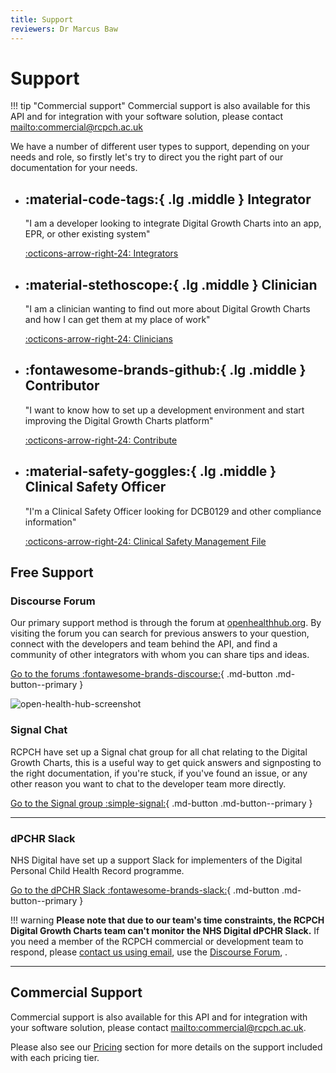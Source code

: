 ```yaml
---
title: Support
reviewers: Dr Marcus Baw
---
```

# Support


!!! tip "Commercial support"
    Commercial support is also available for this API and for integration with your software solution, please contact <mailto:commercial@rcpch.ac.uk>

We have a number of different user types to support, depending on your needs and role, so firstly let's try to direct you the right part of our documentation for your needs.

<div class="grid cards" markdown>

-   :material-code-tags:{ .lg .middle } __Integrator__
    ---
    "I am a developer looking to integrate Digital Growth Charts into an app, EPR, or other existing system"

    [:octicons-arrow-right-24: Integrators](../integrator/getting-started.md)

-   :material-stethoscope:{ .lg .middle } __Clinician__
    ---
    "I am a clinician wanting to find out more about Digital Growth Charts and how I can get them at my place of work"

    [:octicons-arrow-right-24: Clinicians](../clinician/faqs-for-clinicians.md)

-   :fontawesome-brands-github:{ .lg .middle } __Contributor__
    ---
    "I want to know how to set up a development environment and start improving the Digital Growth Charts platform"

    [:octicons-arrow-right-24: Contribute](../developer/start-here.md)

-   :material-safety-goggles:{ .lg .middle } __Clinical Safety Officer__
    ---
    "I'm a Clinical Safety Officer looking for DCB0129 and other compliance information"

    [:octicons-arrow-right-24: Clinical Safety Management File](../safety/overview.md)

</div>

## Free Support

### Discourse Forum

Our primary support method is through the forum at [openhealthhub.org](https://openhealthhub.org/c/rcpch-digital-growth-charts). By visiting the forum you can search for previous answers to your question, connect with the developers and team behind the API, and find a community of other integrators with whom you can share tips and ideas.

[Go to the forums :fontawesome-brands-discourse:](https://openhealthhub.org/c/rcpch-digital-growth-charts){ .md-button .md-button--primary }

![open-health-hub-screenshot](../_assets/_images/ohh-screenshot.png)

### Signal Chat

RCPCH have set up a Signal chat group for all chat relating to the Digital Growth Charts, this is a useful way to get quick answers and signposting to the right documentation, if you're stuck, if you've found an issue, or any other reason you want to chat to the developer team more directly.

[Go to the Signal group :simple-signal:](https://signal.group/#CjQKIAjLf5lS9OZIAI6lsJKWP1LmeJXkUW_fzZH1ryEw3oFEEhBH-4F7WnlyYjKerjfzD6B0){ .md-button .md-button--primary }

-----

### dPCHR Slack

NHS Digital have set up a support Slack for implementers of the Digital Personal Child Health Record programme.

[Go to the dPCHR Slack :fontawesome-brands-slack:](https://join.slack.com/t/dpchrworkspace/shared_invite/zt-iz9ifaww-PWZ_3rfnsDaQxsvK9Wf51A){ .md-button .md-button--primary }

!!! warning
    **Please note that due to our team's time constraints, the RCPCH Digital Growth Charts team can't monitor the NHS Digital dPCHR Slack.** If you need a member of the RCPCH commercial or development team to respond, please [contact us using email](../about/contact.md), use the [Discourse Forum](https://openhealthhub.org/c/rcpch-digital-growth-charts), .

-----

## Commercial Support

Commercial support is also available for this API and for integration with your software solution, please contact <mailto:commercial@rcpch.ac.uk>.

Please also see our [Pricing](../products/pricing.md) section for more details on the support included with each pricing tier.
